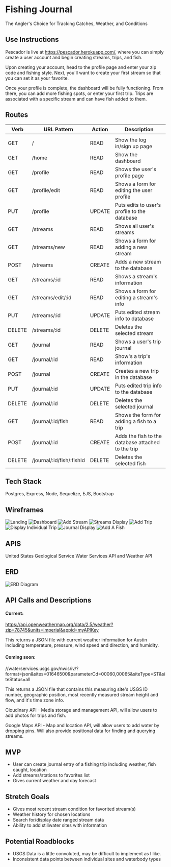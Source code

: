 # Fishing Journal
The Angler's Choice for Tracking Catches, Weather, and Conditions

## Use Instructions
Pescador is live at https://pescador.herokuapp.com/, where you can simply create a user account and begin creating streams, trips, and fish.

Upon creating your account, head to the profile page and enter your zip code and fishing style. Next, you'll want to create your first stream so that you can set it as your favorite.

Once your profile is complete, the dashboard will be fully functioning. From there, you can add more fishing spots, or enter your first trip. Trips are associated with a specific stream and can have fish added to them. 

## Routes

| Verb   | URL Pattern               | Action | Description                                        |
| ------ | ------------------------- | ------ | -------------------------------------------------- |
|        |                           |        |                                                    |
| GET    | /                         | READ   | Show the log in/sign up page                       |
| GET    | /home                     | READ   | Show the dashboard                                 |
| GET    | /profile                  | READ   | Shows the user's profile page                      |
| GET    | /profile/edit             | READ   | Shows a form for editing the user profile          |
| PUT    | /profile                  | UPDATE | Puts edits to user's profile to the database       |
| GET    | /streams                  | READ   | Shows all user's streams                           |
| GET    | /streams/new              | READ   | Shows a form for adding a new stream               |
| POST   | /streams                  | CREATE | Adds a new stream to the database                  |
| GET    | /streams/:id              | READ   | Shows a stream's information                       |
| GET    | /streams/edit/:id         | READ   | Shows a form for editing a stream's info           |
| PUT    | /streams/:id              | UPDATE | Puts edited stream info to database                |
| DELETE | /streams/:id              | DELETE | Deletes the selected stream                        |
| GET    | /journal                  | READ   | Shows a user's trip journal                        |
| GET    | /journal/:id              | READ   | Show's a trip's information                        |
| POST   | /journal                  | CREATE | Creates a new trip in the database                 |
| PUT    | /journal/:id              | UPDATE | Puts edited trip info to the database              |
| DELETE | /journal/:id              | DELETE | Deletes the selected journal                       |
| GET    | /journal/:id/fish         | READ   | Shows the form for adding a fish to a trip         |
| POST   | /journal/:id              | CREATE | Adds the fish to the database attached to the trip |
| DELETE | /journal/:id/fish/:fishId | DELETE | Deletes the selected fish                          |

## Tech Stack
Postgres, Express, Node, Sequelize, EJS, Bootstrap

## Wireframes
![Landing](https://i.imgur.com/nqoONfI.png)
![Dashboard](https://i.imgur.com/YScxCud.png)
![Add Stream](https://i.imgur.com/ViizPVa.png)
![Streams Display](https://i.imgur.com/Bk3uJJt.png)
![Add Trip](https://i.imgur.com/GimMLii.png)
![Display Individual Trip](https://i.imgur.com/xbO2t7D.png)
![Journal Display](https://i.imgur.com/Ualnssn.png)
![Add A Fish](https://i.imgur.com/S0NNmGI.png)

## APIS
United States Geological Service Water Services API and Weather API

## ERD
![ERD Diagram](https://i.imgur.com/HFAV5RG.png>)

## API Calls and Descriptions
#### Current:

https://api.openweathermap.org/data/2.5/weather?zip=78745&units=imperial&appid=myAPIKey

This returns a JSON file with current weather information for Austin including temperature, pressure, wind speed and direction, and humidity.

#### Coming soon:

//waterservices.usgs.gov/nwis/iv/?format=json&sites=01646500&parameterCd=00060,00065&siteType=ST&siteStatus=all

This returns a JSON file that contains this measuring site's USGS ID number, geographic position, most recently measured stream height and flow, and it's time zone info.

Cloudinary API - Media storage and management API, will allow users to add photos for trips and fish.

Google Maps API - Map and location API, will allow users to add water by dropping pins. Will also provide positional data for finding and querying streams.

## MVP
 - User can create journal entry of a fishing trip including weather, fish caught, location
 - Add streams/stations to favorites list
 - Gives current weather and day forecast

## Stretch Goals
- Gives most recent stream condition for favorited stream(s)
- Weather history for chosen locations
- Search for/display date ranged stream data
- Ability to add stillwater sites with information

## Potential Roadblocks

- USGS Data is a little convoluted, may be difficult to implement as I like.
- Inconsistent data points between individual sites and waterbody types



